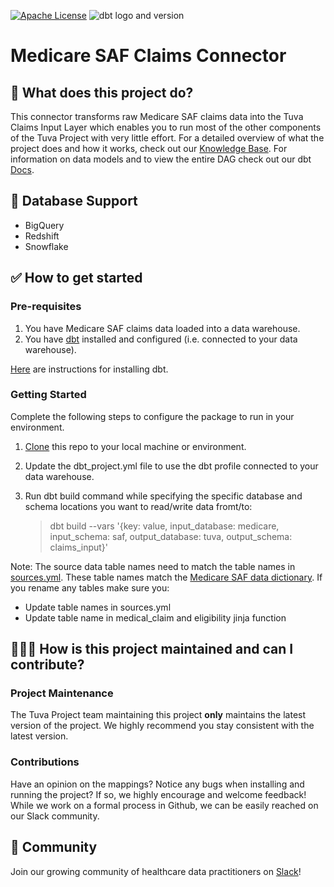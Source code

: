 [![Apache License](https://img.shields.io/badge/License-Apache%202.0-blue.svg)](https://opensource.org/licenses/Apache-2.0) ![dbt logo and version](https://img.shields.io/static/v1?logo=dbt&label=dbt-version&message=1.x&color=orange)

# Medicare SAF Claims Connector

## 🧰 What does this project do?

This connector transforms raw Medicare SAF claims data into the Tuva Claims Input Layer which enables you to run most of the other components of the Tuva Project with very little effort.
For a detailed overview of what the project does and how it works, check out our [Knowledge Base](https://thetuvaproject.com/docs/getting-started). 
For information on data models and to view the entire DAG check out our dbt [Docs](https://tuva-health.github.io/medicare_saf_connector/#!/overview?g_v=1).

## 🔌 Database Support

- BigQuery
- Redshift
- Snowflake

## ✅ How to get started

### Pre-requisites
1. You have Medicare SAF claims data loaded into a data warehouse.
2. You have [dbt](https://www.getdbt.com/) installed and configured (i.e. connected to your data warehouse).

[Here](https://docs.getdbt.com/dbt-cli/installation) are instructions for installing dbt.

### Getting Started
Complete the following steps to configure the package to run in your environment.

1. [Clone](https://docs.github.com/en/repositories/creating-and-managing-repositories/cloning-a-repository) this repo to your local machine or environment.
2. Update the dbt_project.yml file to use the dbt profile connected to your data warehouse.
3. Run dbt build command while specifying the specific database and schema locations you want to read/write data fromt/to: 

    > dbt build --vars '{key: value, input_database: medicare, input_schema: saf, output_database: tuva, output_schema: claims_input}'

Note: The source data table names need to match the table names in [sources.yml](models/sources.yml).  These table names match the [Medicare SAF data dictionary](https://www.cms.gov/Research-Statistics-Data-and-Systems/Files-for-Order/LimitedDataSets/StandardAnalyticalFiles).  If you rename any tables make sure you:
- Update table names in sources.yml
- Update table name in medical_claim and eligibility jinja function

## 🙋🏻‍♀️ **How is this project maintained and can I contribute?**

### Project Maintenance

The Tuva Project team maintaining this project **only** maintains the latest version of the project. 
We highly recommend you stay consistent with the latest version.

### Contributions

Have an opinion on the mappings? Notice any bugs when installing and running the project?
If so, we highly encourage and welcome feedback!  While we work on a formal process in Github, we can be easily reached on our Slack community.

## 🤝 Community

Join our growing community of healthcare data practitioners on [Slack](https://join.slack.com/t/thetuvaproject/shared_invite/zt-16iz61187-G522Mc2WGA2mHF57e0il0Q)!
